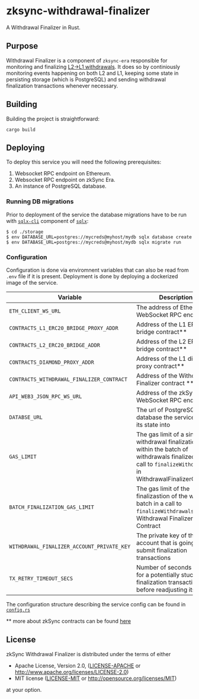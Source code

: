 # zksync-withdrawal-finalizer

A Withdrawal Finalizer in Rust.

## Purpose

Withdrawal Finalizer is a component of `zksync-era` responsible for monitoring and finalizing [L2->L1 withdrawals](https://github.com/matter-labs/zksync-era/blob/a98e454221da7d6ecad9b317cf44b0786e819659/docs/advanced/03_withdrawals.md). It does so by continiously monitoring events happening on both L2 and L1, keeping some state in persisting storage (which is PostgreSQL) and sending withdrawal finalization transactions whenever necessary.

## Building

Building the project is straightforward:

```
cargo build
```

## Deploying

To deploy this service you will need the following prerequisites:

1. Websocket RPC endpoint on Ethereum.
2. Websocket RPC endpoint on zkSync Era.
3. An instance of PostgreSQL database.

### Running DB migrations

Prior to deployment of the service the database migrations have to be run with [`sqlx-cli`](https://github.com/launchbadge/sqlx/tree/main/sqlx-cli) component of [`sqlx`](https://github.com/launchbadge/sqlx):

```
$ cd ./storage
$ env DATABASE_URL=postgres://mycreds@myhost/mydb sqlx database create
$ env DATABASE_URL=postgres://mycreds@myhost/mydb sqlx migrate run
```
### Configuration

Configuration is done via enviromnent variables that can also be read from `.env` file if it is present. 
Deployment is done by deploying a dockerized image of the service.

| Variable | Description |
| -------- | ----------- |
| `ETH_CLIENT_WS_URL` | The address of Ethereum WebSocket RPC endpoint |
| `CONTRACTS_L1_ERC20_BRIDGE_PROXY_ADDR` | Address of the L1 ERC20 bridge contract** |
| `CONTRACTS_L2_ERC20_BRIDGE_ADDR` | Address of the L2 ERC20 bridge contract** |
| `CONTRACTS_DIAMOND_PROXY_ADDR` | Address of the L1 diamond proxy contract** |
| `CONTRACTS_WITHDRAWAL_FINALIZER_CONTRACT` | Address of the Withdrawal Finalizer contract ** |
| `API_WEB3_JSON_RPC_WS_URL` | Address of the zkSync Era WebSocket RPC endpoint |
| `DATABSE_URL` | The url of PostgreSQL database the service stores its state into |
| `GAS_LIMIT` | The gas limit of a single withdrawal finalization within the batch of withdrawals finalized in a call to `finalizeWithdrawals` in WithdrawalFinalizerContract |
| `BATCH_FINALIZATION_GAS_LIMIT` | The gas limit of the finalizastion of the whole batch in a call to `finalizeWithdrawals` in Withdrawal Finalizer Contract |
| `WITHDRAWAL_FINALIZER_ACCOUNT_PRIVATE_KEY` | The private key of the account that is going to be submit finalization transactions |
| `TX_RETRY_TIMEOUT_SECS` | Number of seconds to wait for a potentially stuck finalization transaction before readjusting its fees |

The configuration structure describing the service config can be found in [`config.rs`](https://github.com/matter-labs/zksync-withdrawal-finalizer/blob/main/bin/withdrawal-finalizer/src/config.rs)

** more about zkSync contracts can be found [here](https://github.com/matter-labs/era-contracts/blob/main/docs/Overview.md)



## License

zkSync Withdrawal Finalizer is distributed under the terms of either

- Apache License, Version 2.0, ([LICENSE-APACHE](LICENSE-APACHE) or <http://www.apache.org/licenses/LICENSE-2.0>)
- MIT license ([LICENSE-MIT](LICENSE-MIT) or <http://opensource.org/licenses/MIT>)

at your option.
